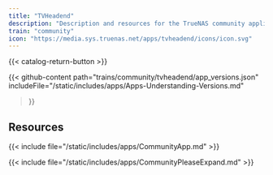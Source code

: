 ```yaml
---
title: "TVHeadend"
description: "Description and resources for the TrueNAS community application called TVHeadend."
train: "community"
icon: "https://media.sys.truenas.net/apps/tvheadend/icons/icon.svg"
---
```


{{< catalog-return-button >}}

{{< github-content 
    path="trains/community/tvheadend/app_versions.json"
	includeFile="/static/includes/apps/Apps-Understanding-Versions.md"
>}}

## Resources

{{< include file="/static/includes/apps/CommunityApp.md" >}}

{{< include file="/static/includes/apps/CommunityPleaseExpand.md" >}}
